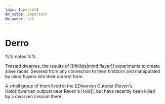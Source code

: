 ```yaml
---
tags: [species]
dm_notes: important
dm_owner: tim
---
```


# Derro

%% notes %%

Twisted dwarves, the results of [[Ithilids|mind flayer]] experiments to create slave races. Severed from any connection to their firstborn and manipulated by mind flayers into their current form.

A small group of them lived in the [[Dwarven Outpost (Raven's Hold)|dwarven outpost near Raven's Hold]], but have recently been killed by a dwarven mission there.